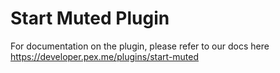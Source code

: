 # Start Muted Plugin

For documentation on the plugin, please refer to our docs here https://developer.pex.me/plugins/start-muted